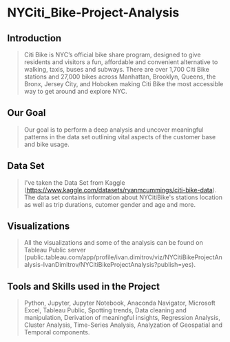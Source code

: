 # **NYCiti_Bike-Project-Analysis**
## **Introduction**
> Citi Bike is NYC’s official bike share program, designed to give residents and visitors a fun, affordable and convenient alternative to walking,
> taxis, buses and subways. There are over 1,700 Citi Bike stations and
> 27,000 bikes across Manhattan, Brooklyn, Queens, the Bronx, Jersey City, and Hoboken making Citi Bike the most accessible way to get around and explore NYC.
## **Our Goal**
> Our goal is to perform a deep analysis and uncover meaningful patterns in the data set outlining vital aspects of the customer base and bike usage.
## **Data Set**
> I've taken the Data Set from Kaggle (https://www.kaggle.com/datasets/ryanmcummings/citi-bike-data). The data set contains information about
> NYCitiBike's stations location as well as trip durations, cutomer gender and age and more.
## **Visualizations**
> All the visualizations and some of the analysis can be found on Tableau Public server (public.tableau.com/app/profile/ivan.dimitrov/viz/NYCitiBikeProjectAnalysis-IvanDimitrov/NYCitiBikeProjectAnalysis?publish=yes).
## **Tools and Skills used in the Project**
> Python, Jupyter, Jupyter Notebook, Anaconda Navigator, Microsoft Excel, Tableau Public,
> Spotting trends, Data cleaning and manipulation, Derivation of meaningful insights, Regression Analysis, Cluster Analysis, Time-Series Analysis,
> Analyzation of Geospatial and Temporal components.
